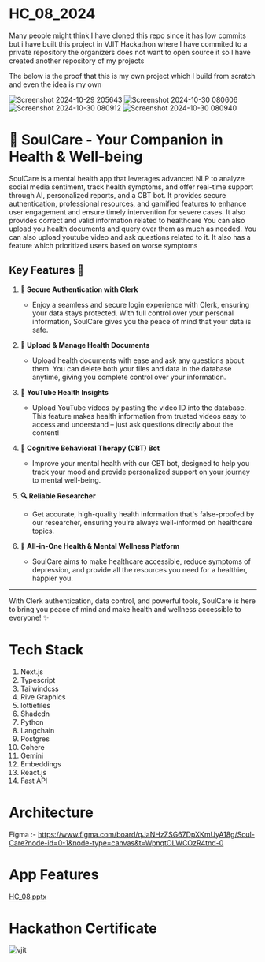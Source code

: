 ﻿# HC_08_2024

Many people might think I have cloned this repo since it has low commits but i have built this project in VJIT Hackathon where I have commited to a private repository the organizers does not want to open source it so I have created another repository of my projects

The below is the proof that this is my own project which I build from scratch and even the idea is my own

![Screenshot 2024-10-29 205643](https://github.com/user-attachments/assets/e965eb67-8bd2-41d1-8473-4bca0bb15e4b)
![Screenshot 2024-10-30 080606](https://github.com/user-attachments/assets/58f9fced-ebe0-4e61-ac53-0a2be51d5cc7)
![Screenshot 2024-10-30 080912](https://github.com/user-attachments/assets/32ac7ec0-d8ea-49d3-aadd-5c8a90b21fed)
![Screenshot 2024-10-30 080940](https://github.com/user-attachments/assets/c3d38dda-3e8a-4989-90ee-30911d4ca647)

# 🌟 SoulCare - Your Companion in Health & Well-being

SoulCare is a mental health app that leverages advanced NLP to analyze social media sentiment, track health symptoms, and offer real-time support through AI, personalized reports, and a CBT bot. It provides secure authentication, professional resources, and gamified features to enhance user engagement and ensure timely intervention for severe cases. It also provides correct and valid information related to healthcare You can also upload you health documents and query over them as much as needed. You can also upload youtube video and ask questions related to it. It also has a feature which prioritized users based on worse symptoms

## Key Features 🚀

1. **🔐 Secure Authentication with Clerk**  
   - Enjoy a seamless and secure login experience with Clerk, ensuring your data stays protected. With full control over your personal information, SoulCare gives you the peace of mind that your data is safe.

2. **📄 Upload & Manage Health Documents**  
   - Upload health documents with ease and ask any questions about them. You can delete both your files and data in the database anytime, giving you complete control over your information.

3. **🎥 YouTube Health Insights**  
   - Upload YouTube videos by pasting the video ID into the database. This feature makes health information from trusted videos easy to access and understand – just ask questions directly about the content!

4. **💬 Cognitive Behavioral Therapy (CBT) Bot**  
   - Improve your mental health with our CBT bot, designed to help you track your mood and provide personalized support on your journey to mental well-being.

5. **🔍 Reliable Researcher**  
   - Get accurate, high-quality health information that's false-proofed by our researcher, ensuring you’re always well-informed on healthcare topics.

6. **🌈 All-in-One Health & Mental Wellness Platform**  
   - SoulCare aims to make healthcare accessible, reduce symptoms of depression, and provide all the resources you need for a healthier, happier you.

---

With Clerk authentication, data control, and powerful tools, SoulCare is here to bring you peace of mind and make health and wellness accessible to everyone! ✨

# Tech Stack

1. Next.js
2. Typescript
3. Tailwindcss
4. Rive Graphics
5. lottiefiles
6. Shadcdn
7. Python
8. Langchain
9. Postgres
10. Cohere
11. Gemini
12. Embeddings
13. React.js
14. Fast API

# Architecture

Figma :- https://www.figma.com/board/qJaNHzZSG67DpXKmUyA18g/Soul-Care?node-id=0-1&node-type=canvas&t=WpnqtOLWCOzR4tnd-0

# App Features

[HC_08.pptx](https://github.com/user-attachments/files/17661941/HC_08.pptx)

# Hackathon Certificate

![vjit](https://github.com/user-attachments/assets/a9bc380b-83d0-4c50-890b-e70bf2e112fc)
